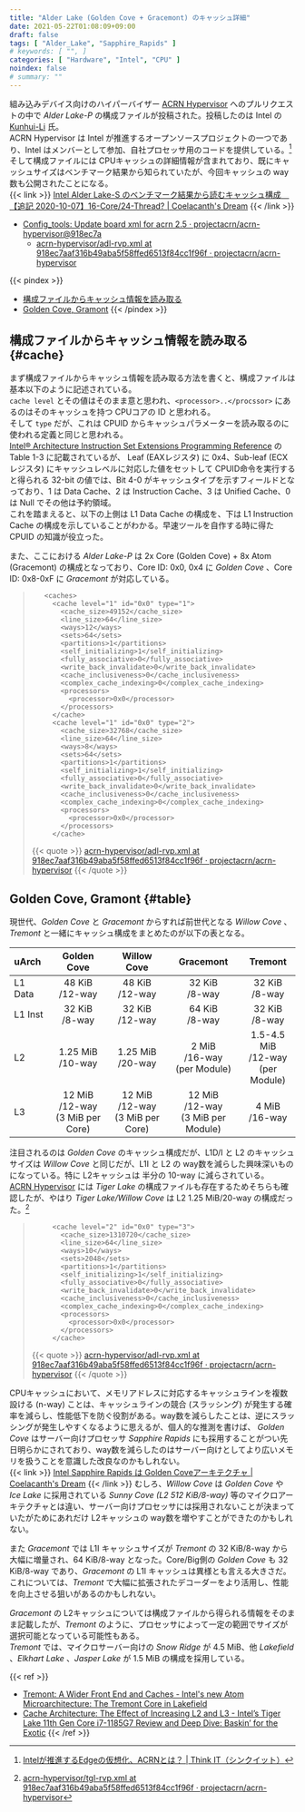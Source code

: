 ```yaml
---
title: "Alder Lake (Golden Cove + Gracemont) のキャッシュ詳細"
date: 2021-05-22T01:08:09+09:00
draft: false
tags: [ "Alder_Lake", "Sapphire_Rapids" ]
# keywords: [ "", ]
categories: [ "Hardware", "Intel", "CPU" ]
noindex: false
# summary: ""
---
```


組み込みデバイス向けのハイパーバイザー [ACRN Hypervisor](https://github.com/projectacrn/acrn-hypervisor) へのプルリクエストの中で *Alder Lake-P* の構成ファイルが投稿された。投稿したのは Intel の [Kunhui-Li](https://github.com/Kunhui-Li) 氏。  
ACRN Hypervisor は Intel が推進するオープンソースプロジェクトの一つであり、Intel はメンバーとして参加、自社プロセッサ用のコードを提供している。[^intel-acrn]  
そして構成ファイルには CPUキャッシュの詳細情報が含まれており、既にキャッシュサイズはベンチマーク結果から知られていたが、今回キャッシュの way数も公開されたことになる。  
{{< link >}} [Intel Alder Lake-S のベンチマーク結果から読むキャッシュ構成　【追記 2020-10-07】16-Core/24-Thread? | Coelacanth's Dream](/posts/2020/10/06/intel-adls-benchmark-cache/) {{< /link >}}

 * [Config_tools: Update board xml for acrn 2.5 · projectacrn/acrn-hypervisor@918ec7a](https://github.com/projectacrn/acrn-hypervisor/commit/918ec7aaf316b49aba5f58ffed6513f84cc1f96f)
    * [acrn-hypervisor/adl-rvp.xml at 918ec7aaf316b49aba5f58ffed6513f84cc1f96f · projectacrn/acrn-hypervisor](https://github.com/projectacrn/acrn-hypervisor/blob/918ec7aaf316b49aba5f58ffed6513f84cc1f96f/misc/config_tools/data/adl-rvp/adl-rvp.xml)

[^intel-acrn]: [Intelが推進するEdgeの仮想化、ACRNとは？ | Think IT（シンクイット）](https://thinkit.co.jp/article/13695)

{{< pindex >}}
 * [構成ファイルからキャッシュ情報を読み取る](#cache)
 * [Golden Cove, Gramont](#table)
{{< /pindex >}}

## 構成ファイルからキャッシュ情報を読み取る {#cache}

まず構成ファイルからキャッシュ情報を読み取る方法を書くと、構成ファイルは基本以下のように記述されている。  
`cache level` とその値はそのまま意と思われ、`<processor>..</procssor>` にあるのはそのキャッシュを持つ CPUコアの ID と思われる。  
そして `type` だが、これは CPUID からキャッシュパラメーターを読み取るのに使われる定義と同じと思われる。  
[Intel® Architecture Instruction Set Extensions Programming Reference](https://software.intel.com/content/www/us/en/develop/download/intel-architecture-instruction-set-extensions-programming-reference.html) の Table 1-3 に記載されているが、 Leaf (EAXレジスタ) に 0x4、Sub-leaf (ECXレジスタ) にキャッシュレベルに対応した値をセットして CPUID命令を実行すると得られる 32-bit の値では、Bit 4-0 がキャッシュタイプを示すフィールドとなっており、1 は Data Cache、2 は Instruction Cache、3 は Unified Cache、0 は Null でその他は予約領域。  
これを踏まえると、以下の上側は L1 Data Cache の構成を、下は L1 Instruction Cache の構成を示していることがわかる。早速ツールを自作する時に得た CPUID の知識が役立った。  

また、ここにおける *Alder Lake-P* は 2x Core (Golden Cove) + 8x Atom (Gracemont) の構成となっており、Core ID: 0x0, 0x4 に *Golden Cove* 、Core ID: 0x8-0xF に *Gracemont* が対応している。  

 > 		  <caches>
 > 		    <cache level="1" id="0x0" type="1">
 > 		      <cache_size>49152</cache_size>
 > 		      <line_size>64</line_size>
 > 		      <ways>12</ways>
 > 		      <sets>64</sets>
 > 		      <partitions>1</partitions>
 > 		      <self_initializing>1</self_initializing>
 > 		      <fully_associative>0</fully_associative>
 > 		      <write_back_invalidate>0</write_back_invalidate>
 > 		      <cache_inclusiveness>0</cache_inclusiveness>
 > 		      <complex_cache_indexing>0</complex_cache_indexing>
 > 		      <processors>
 > 		        <processor>0x0</processor>
 > 		      </processors>
 > 		    </cache>
 > 		    <cache level="1" id="0x0" type="2">
 > 		      <cache_size>32768</cache_size>
 > 		      <line_size>64</line_size>
 > 		      <ways>8</ways>
 > 		      <sets>64</sets>
 > 		      <partitions>1</partitions>
 > 		      <self_initializing>1</self_initializing>
 > 		      <fully_associative>0</fully_associative>
 > 		      <write_back_invalidate>0</write_back_invalidate>
 > 		      <cache_inclusiveness>0</cache_inclusiveness>
 > 		      <complex_cache_indexing>0</complex_cache_indexing>
 > 		      <processors>
 > 		        <processor>0x0</processor>
 > 		      </processors>
 > 		    </cache>
 >
 > {{< quote >}} [acrn-hypervisor/adl-rvp.xml at 918ec7aaf316b49aba5f58ffed6513f84cc1f96f · projectacrn/acrn-hypervisor](https://github.com/projectacrn/acrn-hypervisor/blob/918ec7aaf316b49aba5f58ffed6513f84cc1f96f/misc/config_tools/data/adl-rvp/adl-rvp.xml) {{< /quote >}}

## Golden Cove, Gramont {#table}

現世代、*Golden Cove* と *Gracemont* からすれば前世代となる *Willow Cove* 、*Tremont* と一緒にキャッシュ構成をまとめたのが以下の表となる。  


| uArch     | Golden Cove   | Willow Cove   | Gracemont | Tremont   |
| :--       | :--:          | :--:          | :--:      | :--:      |
| L1 Data   | 48 KiB<br>/12-way | 48 KiB<br>/12-way | 32 KiB<br>/8-way | 32 KiB<br>/8-way 
| L1 Inst   | 32 KiB<br>/8-way  | 32 KiB<br>/12-way | 64 KiB<br>/8-way | 32 KiB<br>/8-way
| L2        | 1.25 MiB<br>/10-way | 1.25 MiB<br>/20-way | 2 MiB<br>/16-way<br>(per Module) | 1.5-4.5 MiB<br>/12-way<br>(per Module) |
| L3        | 12 MiB<br>/12-way<br>(3 MiB per Core) | 12 MiB<br>/12-way<br>(3 MiB per Core) |12 MiB<br>/12-way<br>(3 MiB per Module) | 4 MiB<br>/16-way

注目されるのは *Golden Cove* のキャッシュ構成だが、L1D/I と L2 のキャッシュサイズは *Willow Cove* と同じだが、L1I と L2 の way数を減らした興味深いものになっている。特に L2キャッシュは 半分の 10-way に減らされている。  
[ACRN Hypervisor](https://github.com/projectacrn/acrn-hypervisor) には *Tiger Lake* の構成ファイルも存在するためそちらも確認したが、やはり *Tiger Lake/Willow Cove* は L2 1.25 MiB/20-way の構成だった。[^tgl-rvp]  

[^tgl-rvp]: [acrn-hypervisor/tgl-rvp.xml at 918ec7aaf316b49aba5f58ffed6513f84cc1f96f · projectacrn/acrn-hypervisor](https://github.com/projectacrn/acrn-hypervisor/blob/918ec7aaf316b49aba5f58ffed6513f84cc1f96f/misc/config_tools/data/tgl-rvp/tgl-rvp.xml#L744)

 > 		    <cache level="2" id="0x0" type="3">
 > 		      <cache_size>1310720</cache_size>
 > 		      <line_size>64</line_size>
 > 		      <ways>10</ways>
 > 		      <sets>2048</sets>
 > 		      <partitions>1</partitions>
 > 		      <self_initializing>1</self_initializing>
 > 		      <fully_associative>0</fully_associative>
 > 		      <write_back_invalidate>0</write_back_invalidate>
 > 		      <cache_inclusiveness>0</cache_inclusiveness>
 > 		      <complex_cache_indexing>0</complex_cache_indexing>
 > 		      <processors>
 > 		        <processor>0x0</processor>
 > 		      </processors>
 > 		    </cache>
 >
 > {{< quote >}} [acrn-hypervisor/adl-rvp.xml at 918ec7aaf316b49aba5f58ffed6513f84cc1f96f · projectacrn/acrn-hypervisor](https://github.com/projectacrn/acrn-hypervisor/blob/918ec7aaf316b49aba5f58ffed6513f84cc1f96f/misc/config_tools/data/adl-rvp/adl-rvp.xml) {{< /quote >}}

CPUキャッシュにおいて、メモリアドレスに対応するキャッシュラインを複数設ける (n-way) ことは、キャッシュラインの競合 (スラッシング) が発生する確率を減らし、性能低下を防ぐ役割がある。way数を減らしたことは、逆にスラッシングが発生しやすくなるように思えるが、個人的な推測を書けば、 *Golden Cove* はサーバー向けプロセッサ *Sapphire Rapids* にも採用することがつい先日明らかにされており、way数を減らしたのはサーバー向けとしてより広いメモリを扱うことを意識した改良なのかもしれない。  
{{< link >}} [Intel Sapphire Rapids は Golden Coveアーキテクチャ | Coelacanth's Dream](/posts/2021/05/20/intel-spr-golden_cove/) {{< /link >}}
むしろ、*Willow Cove* は *Golden Cove* や *Ice Lake* に採用されている *Sunny Cove (L2 512 KiB/8-way)* 等のマイクロアーキテクチャとは違い、サーバー向けプロセッサには採用されないことが決まっていたがためにあれだけ L2キャッシュの way数を増やすことができたのかもしれない。  

また *Gracemont* では L1I キャッシュサイズが *Tremont* の 32 KiB/8-way から大幅に増量され、64 KiB/8-way となった。Core/Big側の *Golden Cove* も 32 KiB/8-way であり、*Gracemont* の L1I キャッシュは異様とも言える大きさだ。  
これについては、*Tremont* で大幅に拡張されたデコーダーをより活用し、性能を向上させる狙いがあるのかもしれない。  

*Gracemont* の L2キャッシュについては構成ファイルから得られる情報をそのまま記載したが、*Tremont* のように、プロセッサによって一定の範囲でサイズが選択可能となっている可能性もある。  
*Tremont* では、マイクロサーバー向けの *Snow Ridge* が 4.5 MiB、他 *Lakefield* 、*Elkhart Lake* 、*Jasper Lake* が 1.5 MiB の構成を採用している。  


{{< ref >}}
 * [Tremont: A Wider Front End and Caches - Intel's new Atom Microarchitecture: The Tremont Core in Lakefield](https://www.anandtech.com/show/15009/intels-new-atom-microarchitecture-the-tremont-core/2)
 * [Cache Architecture: The Effect of Increasing L2 and L3 - Intel’s Tiger Lake 11th Gen Core i7-1185G7 Review and Deep Dive: Baskin’ for the Exotic](https://www.anandtech.com/show/16084/intel-tiger-lake-review-deep-dive-core-11th-gen/4)
{{< /ref >}}
